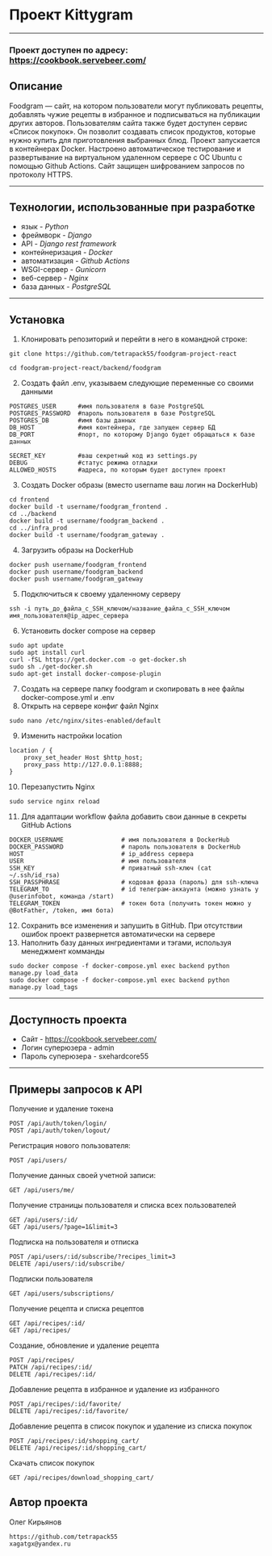 # Проект Kittygram
___

### Проект доступен по адресу: https://cookbook.servebeer.com/
## Описание
Foodgram — сайт, на котором пользователи могут публиковать рецепты, добавлять чужие рецепты в избранное и подписываться на публикации других авторов. Пользователям сайта также будет доступен сервис «Список покупок». Он позволит создавать список продуктов, которые нужно купить для приготовления выбранных блюд. 
Проект запускается в контейнерах Docker. Настроено автоматическое тестирование и развертывание на виртуальном удаленном сервере с ОС Ubuntu с помощью Github Actions. Сайт защищен шифрованием запросов по протоколу HTTPS.
___

## Технологии, использованные при разработке
- язык - *Python*
- фреймворк - *Django*
- API - *Django rest framework*
- контейнеризация - *Docker*
- автоматизация - *Github Actions*
- WSGI-сервер - *Gunicorn*
- веб-сервер - *Nginx*
- база данных - *PostgreSQL*
___

## Установка
1. Клонировать репозиторий и перейти в него в командной строке:
```
git clone https://github.com/tetrapack55/foodgram-project-react
```
```
cd foodgram-project-react/backend/foodgram
```
2. Cоздать файл .env, указываем следующие переменные со своими данными
```
POSTGRES_USER      #имя пользователя в базе PostgreSQL
POSTGRES_PASSWORD  #пароль пользователя в базе PostgreSQL
POSTGRES_DB        #имя базы данных
DB_HOST            #имя контейнера, где запущен сервер БД
DB_PORT            #порт, по которому Django будет обращаться к базе данных

SECRET_KEY         #ваш секретный код из settings.py
DEBUG              #статус режима отладки
ALLOWED_HOSTS      #адреса, по которым будет доступен проект

```
3. Создать Docker образы  (вместо username ваш логин на  DockerHub)
```
cd frontend
docker build -t username/foodgram_frontend .
cd ../backend
docker build -t username/foodgram_backend .
cd ../infra_prod
docker build -t username/foodgram_gateway . 
```
4. Загрузить образы на DockerHub
```
docker push username/foodgram_frontend
docker push username/foodgram_backend
docker push username/foodgram_gateway
```
5. Подключиться к своему удаленному серверу
```
ssh -i путь_до_файла_с_SSH_ключом/название_файла_с_SSH_ключом имя_пользователя@ip_адрес_сервера 
```
6. Установить docker compose на сервер
```
sudo apt update
sudo apt install curl
curl -fSL https://get.docker.com -o get-docker.sh
sudo sh ./get-docker.sh
sudo apt-get install docker-compose-plugin
```
7. Создать на сервере папку foodgram и скопировать в нее файлы docker-compose.yml и .env
8. Открыть на сервере конфиг файл Nginx
```
sudo nano /etc/nginx/sites-enabled/default
```
9. Изменить настройки location
```
location / {
    proxy_set_header Host $http_host;
    proxy_pass http://127.0.0.1:8888;
}
```
10. Перезапустить Nginx
```
sudo service nginx reload
```
11. Для адаптации workflow файла добавить свои данные в секреты GitHub Actions
```
DOCKER_USERNAME                # имя пользователя в DockerHub
DOCKER_PASSWORD                # пароль пользователя в DockerHub
HOST                           # ip_address сервера
USER                           # имя пользователя
SSH_KEY                        # приватный ssh-ключ (cat ~/.ssh/id_rsa)
SSH_PASSPHRASE                 # кодовая фраза (пароль) для ssh-ключа
TELEGRAM_TO                    # id телеграм-аккаунта (можно узнать у @userinfobot, команда /start)
TELEGRAM_TOKEN                 # токен бота (получить токен можно у @BotFather, /token, имя бота)
```
12. Сохранить все изменения и запушить в GitHub. При отсутствии ошибок проект развернется автоматически на сервере
13. Наполнить базу данных ингредиентами и тэгами, используя менеджмент комманды
```
sudo docker compose -f docker-compose.yml exec backend python manage.py load_data
sudo docker compose -f docker-compose.yml exec backend python manage.py load_tags
```
___

## Доступность проекта
- Сайт - https://cookbook.servebeer.com/
- Логин суперюзера - admin
- Пароль суперюзера - sxehardcore55
___

## Примеры запросов к API

Получение и удаление токена

```
POST /api/auth/token/login/
POST /api/auth/token/logout/
```

Регистрация нового пользователя: 

```
POST /api/users/
```

Получение данных своей учетной записи:

```
GET /api/users/me/
```

Получение страницы пользователя и списка всех пользователей
```
GET /api/users/:id/
GET /api/users/?page=1&limit=3
```

Подписка на пользователя и отписка

```
POST /api/users/:id/subscribe/?recipes_limit=3
DELETE /api/users/:id/subscribe/
```

Подписки пользователя
```
GET /api/users/subscriptions/
```

Получение рецепта и списка рецептов
```
GET /api/recipes/:id/
GET /api/recipes/
```

Создание, обновление и удаление рецепта
```
POST /api/recipes/
PATCH /api/recipes/:id/
DELETE /api/recipes/:id/
```

Добавление рецепта в избранное и удаление из избранного
```
POST /api/recipes/:id/favorite/
DELETE /api/recipes/:id/favorite/
```

Добавление рецепта в список покупок и удаление из списка покупок
```
POST /api/recipes/:id/shopping_cart/
DELETE /api/recipes/:id/shopping_cart/
```

Скачать список покупок
```
GET /api/recipes/download_shopping_cart/
```

## Автор проекта
Олег Кирьянов
```
https://github.com/tetrapack55
xagatgx@yandex.ru
```
